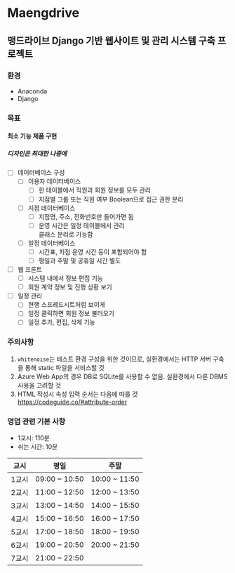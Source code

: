 # Maengdrive
## 맹드라이브 Django 기반 웹사이트 및 관리 시스템 구축 프로젝트
### 환경
- Anaconda
- Django
### 목표
#### 최소 기능 제품 구현
##### 디자인은 최대한 나중에
- [ ] 데이터베이스 구성
    - [ ] 이용자 데이터베이스
        - [ ] 한 테이블에서 직원과 회원 정보를 모두 관리
        - [ ] 지점별 그룹 또는 직원 여부 Boolean으로 접근 권한 분리
    - [ ] 지점 데이터베이스
        - [ ] 지점명, 주소, 전화번호만 들어가면 됨
        - [ ] 운영 시간은 일정 테이블에서 관리  
            클래스 분리로 가능함
    - [ ] 일정 데이터베이스
        - [ ] 시간표, 지점 운영 시간 등이 포함되어야 함
        - [ ] 평일과 주말 및 공휴일 시간 별도
- [ ] 웹 프론트
    - [ ] 시스템 내에서 정보 편집 기능
    - [ ] 회원 계약 정보 및 진행 상황 보기
- [ ] 일정 관리
    - [ ] 현행 스프레드시트처럼 보이게
    - [ ] 일정 클릭하면 회원 정보 불러오기
    - [ ] 일정 추가, 편집, 삭제 기능
### 주의사항
1. ```whitenoise```는 테스트 환경 구성을 위한 것이므로, 실환경에서는 HTTP 서버 구축을 통해 static 파일을 서비스할 것
2. Azure Web App의 경우 DB로 SQLite를 사용할 수 없음. 실환경에서 다른 DBMS 사용을 고려할 것
3. HTML 작성시 속성 입력 순서는 다음에 따를 것  
https://codeguide.co/#attribute-order  
### 영업 관련 기본 사항
- 1교시: 110분  
- 쉬는 시간: 10분  

|  교시 |      평일     |      주말     |
|:-----:|:-------------:|:-------------:|
| 1교시 | 09:00 ~ 10:50 | 10:00 ~ 11:50 |
| 2교시 | 11:00 ~ 12:50 | 12:00 ~ 13:50 |
| 3교시 | 13:00 ~ 14:50 | 14:00 ~ 15:50 |
| 4교시 | 15:00 ~ 16:50 | 16:00 ~ 17:50 |
| 5교시 | 17:00 ~ 18:50 | 18:00 ~ 19:50 |
| 6교시 | 19:00 ~ 20:50 | 20:00 ~ 21:50 |
| 7교시 | 21:00 ~ 22:50 |               |